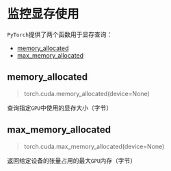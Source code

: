 
# 监控显存使用

`PyTorch`提供了两个函数用于显存查询：

* [memory_allocated](https://pytorch.org/docs/stable/cuda.html#torch.cuda.memory_allocated)
* [max_memory_allocated](https://pytorch.org/docs/stable/cuda.html?highlight=max_memory_allocated#torch.cuda.max_memory_allocated)

## memory_allocated

>torch.cuda.memory_allocated(device=None)

查询指定`GPU`中使用的显存大小（字节）

## max_memory_allocated

>torch.cuda.max_memory_allocated(device=None)

返回给定设备的张量占用的最大`GPU`内存（字节）